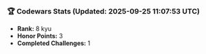 ### 🏆 Codewars Stats (Updated: 2025-09-25 11:07:53 UTC)

- **Rank:** 8 kyu
- **Honor Points:** 3
- **Completed Challenges:** 1
